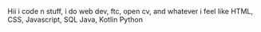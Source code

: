 Hii i code n stuff, i do web dev, ftc, open cv, and whatever i feel like 
HTML, CSS, Javascript, SQL
Java, Kotlin
Python
